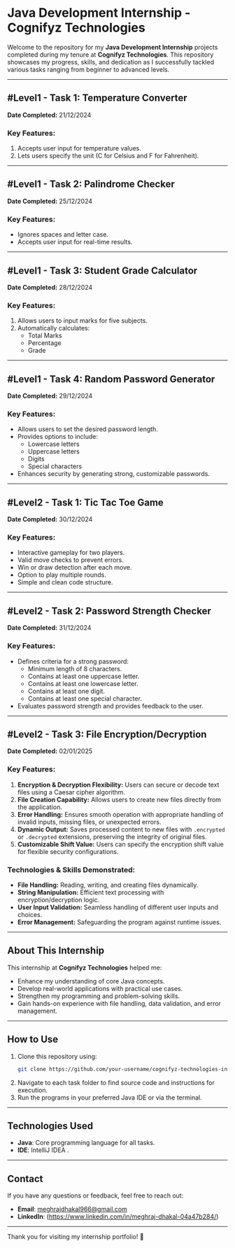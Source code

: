 # Java Development Internship - Cognifyz Technologies

Welcome to the repository for my **Java Development Internship** projects completed during my tenure at **Cognifyz Technologies**. This repository showcases my progress, skills, and dedication as I successfully tackled various tasks ranging from beginner to advanced levels.

---

## **#Level1 - Task 1: Temperature Converter**
**Date Completed:** 21/12/2024

### Key Features:
1. Accepts user input for temperature values.
2. Lets users specify the unit (C for Celsius and F for Fahrenheit).

---

## **#Level1 - Task 2: Palindrome Checker**
**Date Completed:** 25/12/2024

### Key Features:
- Ignores spaces and letter case.
- Accepts user input for real-time results.

---

## **#Level1 - Task 3: Student Grade Calculator**
**Date Completed:** 28/12/2024

### Key Features:
1. Allows users to input marks for five subjects.
2. Automatically calculates:
   - Total Marks
   - Percentage
   - Grade

---

## **#Level1 - Task 4: Random Password Generator**
**Date Completed:** 29/12/2024

### Key Features:
- Allows users to set the desired password length.
- Provides options to include:
  - Lowercase letters
  - Uppercase letters
  - Digits
  - Special characters
- Enhances security by generating strong, customizable passwords.

---

## **#Level2 - Task 1: Tic Tac Toe Game**
**Date Completed:** 30/12/2024

### Key Features:
- Interactive gameplay for two players.
- Valid move checks to prevent errors.
- Win or draw detection after each move.
- Option to play multiple rounds.
- Simple and clean code structure.

---

## **#Level2 - Task 2: Password Strength Checker**
**Date Completed:** 31/12/2024

### Key Features:
- Defines criteria for a strong password:
  - Minimum length of 8 characters.
  - Contains at least one uppercase letter.
  - Contains at least one lowercase letter.
  - Contains at least one digit.
  - Contains at least one special character.
- Evaluates password strength and provides feedback to the user.

---

## **#Level2 - Task 3: File Encryption/Decryption**
**Date Completed:** 02/01/2025

### Key Features:
1. **Encryption & Decryption Flexibility:** Users can secure or decode text files using a Caesar cipher algorithm.
2. **File Creation Capability:** Allows users to create new files directly from the application.
3. **Error Handling:** Ensures smooth operation with appropriate handling of invalid inputs, missing files, or unexpected errors.
4. **Dynamic Output:** Saves processed content to new files with `.encrypted` or `.decrypted` extensions, preserving the integrity of original files.
5. **Customizable Shift Value:** Users can specify the encryption shift value for flexible security configurations.

### Technologies & Skills Demonstrated:
- **File Handling:** Reading, writing, and creating files dynamically.
- **String Manipulation:** Efficient text processing with encryption/decryption logic.
- **User Input Validation:** Seamless handling of different user inputs and choices.
- **Error Management:** Safeguarding the program against runtime issues.

---

## **About This Internship**
This internship at **Cognifyz Technologies** helped me:
- Enhance my understanding of core Java concepts.
- Develop real-world applications with practical use cases.
- Strengthen my programming and problem-solving skills.
- Gain hands-on experience with file handling, data validation, and error management.

---

## **How to Use**
1. Clone this repository using:
   ```bash
   git clone https://github.com/your-username/cognifyz-technologies-internship.git
   ```
2. Navigate to each task folder to find source code and instructions for execution.
3. Run the programs in your preferred Java IDE or via the terminal.

---

## **Technologies Used**
- **Java**: Core programming language for all tasks.
- **IDE**: IntelliJ IDEA .

---

## **Contact**
If you have any questions or feedback, feel free to reach out:
- **Email**: meghrajdhakal966@gmail.com
- **LinkedIn**: (https://www.linkedin.com/in/meghraj-dhakal-04a47b284/)

---

Thank you for visiting my internship portfolio! 🚀
